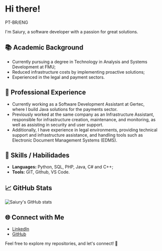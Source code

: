 # Hi there! 

PT-BR/ENG

I'm Saiury, a software developer with a passion for great solutions.

## 📚 Academic Background

- Currently pursuing a degree in Technology in Analysis and Systems Development at FMU;
- Reduced infrastructure costs by implementing proactive solutions;
- Experienced in the legal and payment sectors.

## 💼 Professional Experience

- Currently working as a Software Development Assistant at Gertec, where I build Java solutions for the payments sector.
- Previously worked at the same company as an Infrastructure Assistant, responsible for infrastructure creation, maintenance, and monitoring, as well as assisting in security and user support.
- Additionally, I have experience in legal environments, providing technical support and infrastructure assistance, and handling tools such as Electronic Document Management Systems (EDMS).

## 🔧 Skills / Habilidades

- **Languages:** Python, SQL, PHP, Java, C# and C++;
- **Tools:** GIT, Github, VS Code.

## 📈 GitHub Stats

![Saiury's GitHub stats](https://github-readme-stats.vercel.app/api?username=httpsguerni&show_icons=true&theme=radical)


## 🌐 Connect with Me

- [LinkedIn](https://www.linkedin.com/in/saiury/)
- [GitHub](https://github.com/httpsguerni)

Feel free to explore my repositories, and let's connect! 🌟
